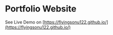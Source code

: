 # Portfolio Website

See Live Demo on [https://flyingsonu122.github.io/](https://flyingsonu122.github.io/)
